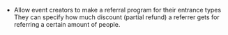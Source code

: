 -   Allow event creators to make a referral program for their entrance types
    They can specify how much discount (partial refund) a referrer gets for
    referring a certain amount of people.
